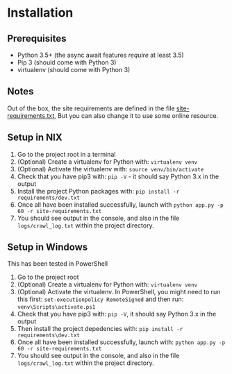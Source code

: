 # Installation

## Prerequisites

- Python 3.5+ (the async await features *require* at least 3.5)
- Pip 3 (should come with Python 3)
- virtualenv (should come with Python 3)

## Notes

Out of the box, the site requirements are defined in the file
[site-requirements.txt](site-requirements.txt), But you can also change it to use some online
resource.

## Setup in NIX

1. Go to the project root in a terminal
1. (Optional) Create a virtualenv for Python with: ``virtualenv venv``
1. (Optional) Activate the virtualenv with: ``source venv/bin/activate``
1. Check that you have pip3 with: ``pip -V`` - it should say Python 3.x in the output
1. Install the project Python packages with: ``pip install -r requirements/dev.txt``
1. Once all have been installed successfully, launch with
    ``python app.py -p 60 -r site-requirements.txt``
1. You should see output in the console, and also in the file ``logs/crawl_log.txt`` within the
project directory.

## Setup in Windows

This has been tested in PowerShell

1. Go to the project root
1. (Optional) Create a virtualenv for Python with: ``virtualenv venv``
1. (Optional) Activate the virtualenv. In PowerShell, you might need to run this first:
    ``set-executionpolicy RemoteSigned`` and then run: ``venv\Scripts\activate.ps1``
1. Check that you have pip3 with: ``pip -V``, it should say Python 3.x in the output
1. Then install the project depedencies with: ``pip install -r requirements\dev.txt``
1. Once all have been installed successfully, launch with:
    ``python app.py -p 60 -r site-requirements.txt``
1. You should see output in the console, and also in the file ``logs/crawl_log.txt`` within the
project directory.
